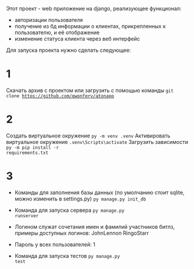 Этот проект - web приложение на django, реализующее функционал:
- авторизации пользователя
- получение из бд информации о клиентах, прикрепленных к пользователю, и её отображение
- изменение статуса клиента через веб интерфейс

Для запуска проекта нужно сделать следующее:
# 1
Скачать архив с проектом или загрузить с помощью команды <code>git clone https://github.com/qwonfery/atonapp </code>
# 2
Создать виртуальное окружение 
<code>py -m venv .venv</code>
Активировать виртуальное окружение
<code>.venv\Scripts\activate</code>
Загрузить зависимости
<code>py -m pip install -r requirements.txt</code>
# 3
- Команды для заполнения базы данных (по умолчанию стоит sqlite, можно изменить в settings.py)
<code>py manage.py init_db</code>

- Команда для запуска сервера 
<code>py manage.py runserver</code>

- Логином служат сочетания имен и фамилий участников битлз, примеры доступных логинов:
JohnLennon
RingoStarr
- Пароль у всех пользователей:
1

- Команда для запуска тестов 
<code>py manage.py test</code>

  
